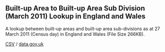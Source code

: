 ## Built-up Area to Built-up Area Sub Division (March 2011) Lookup in England and Wales

A lookup between built-up areas and built-up area sub-divisions as at 27 March 2011 (Census day) in England and Wales (File Size 266KB).

[CSV](../csv/174.csv) / [data.gov.uk](https://data.gov.uk/dataset/94a0a1f3-631c-4117-98f7-e10521528fc8/built-up-area-to-built-up-area-sub-division-march-2011-lookup-in-england-and-wales)

